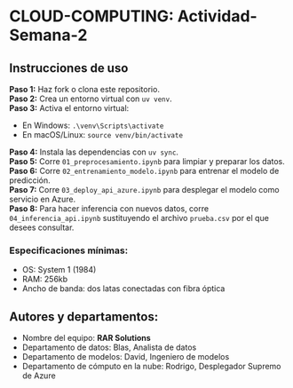 # CLOUD-COMPUTING: Actividad-Semana-2

## Instrucciones de uso

**Paso 1:** Haz fork o clona este repositorio.  
**Paso 2:** Crea un entorno virtual con `uv venv`.  
**Paso 3:** Activa el entorno virtual:  
- En Windows: `.\venv\Scripts\activate`  
- En macOS/Linux: `source venv/bin/activate`  

**Paso 4:** Instala las dependencias con `uv sync`.  
**Paso 5:** Corre `01_preprocesamiento.ipynb` para limpiar y preparar los datos.  
**Paso 6:** Corre `02_entrenamiento_modelo.ipynb` para entrenar el modelo de predicción.  
**Paso 7:** Corre `03_deploy_api_azure.ipynb` para desplegar el modelo como servicio en Azure.  
**Paso 8:** Para hacer inferencia con nuevos datos, corre `04_inferencia_api.ipynb` sustituyendo el archivo `prueba.csv` por el que desees consultar.

### Especificaciones mínimas:
- OS: System 1 (1984)
- RAM: 256kb
- Ancho de banda: dos latas conectadas con fibra óptica

## Autores y departamentos:
- Nombre del equipo: **RAR Solutions**
- Departamento de datos: Blas, Analista de datos
- Departamento de modelos: David, Ingeniero de modelos
- Departamento de cómputo en la nube: Rodrigo, Desplegador Supremo de Azure
